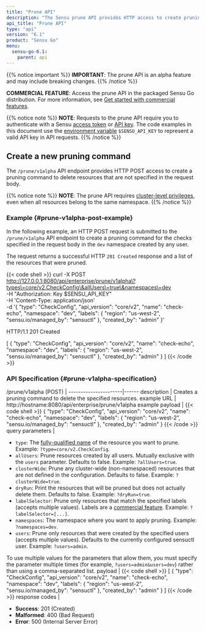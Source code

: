 ```yaml
---
title: "Prune API"
description: "The Sensu prune API provides HTTP access to create pruning commands to delete resources that do not appear in a given set of Sensu objects from a file, URL, or STDIN. This reference includes an example for creating a prune command for your Sensu instance. Read on for the full reference."
api_title: "Prune API"
type: "api"
version: "6.1"
product: "Sensu Go"
menu:
  sensu-go-6.1:
    parent: api
---
```


{{% notice important %}}
**IMPORTANT**: The prune API is an alpha feature and may include breaking changes.
{{% /notice %}}

**COMMERCIAL FEATURE**: Access the prune API in the packaged Sensu Go distribution.
For more information, see [Get started with commercial features][1].

{{% notice note %}}
**NOTE**: Requests to the prune API require you to authenticate with a Sensu [access token](../#authenticate-with-the-authentication-api) or [API key](../#authenticate-with-an-api-key).
The code examples in this document use the [environment variable](../#configure-an-environment-variable-for-api-key-authentication) `$SENSU_API_KEY` to represent a valid API key in API requests. 
{{% /notice %}}

## Create a new pruning command

The `/prune/v1alpha` API endpoint provides HTTP POST access to create a pruning command to delete resources that are not specified in the request body.

{{% notice note %}}
**NOTE**: The prune API requires [cluster-level privileges](../../operations/control-access/rbac/#roles-and-cluster-roles), even when all resources belong to the same namespace.
{{% /notice %}}

### Example {#prune-v1alpha-post-example}

In the following example, an HTTP POST request is submitted to the `/prune/v1alpha` API endpoint to create a pruning command for the checks specified in the request body in the `dev` namespace created by any user.

The request returns a successful HTTP `201 Created` response and a list of the resources that were pruned.

{{< code shell >}}
curl -X POST \
http://127.0.0.1:8080/api/enterprise/prune/v1alpha\?types\=core/v2.CheckConfig\&allUsers\=true\&namespaces\=dev \
-H "Authorization: Key $SENSU_API_KEY" \
-H 'Content-Type: application/json' \
-d '{
  "type": "CheckConfig",
  "api_version": "core/v2",
  "name": "check-echo",
  "namespace": "dev",
  "labels": {
    "region": "us-west-2",
    "sensu.io/managed_by": "sensuctl"
  },
  "created_by": "admin"
}'


HTTP/1.1 201 Created

[
  {
    "type": "CheckConfig",
    "api_version": "core/v2",
    "name": "check-echo",
    "namespace": "dev",
    "labels": {
      "region": "us-west-2",
      "sensu.io/managed_by": "sensuctl"
    },
    "created_by": "admin"
  }
]
{{< /code >}}

### API Specification {#prune-v1alpha-specification}

/prune/v1alpha (POST) | 
----------------------|------
description           | Creates a pruning command to delete the specified resources.
example URL           | http://hostname:8080/api/enterprise/prune/v1alpha
example payload       | {{< code shell >}}
{
  "type": "CheckConfig",
  "api_version": "core/v2",
  "name": "check-echo",
  "namespace": "dev",
  "labels": {
    "region": "us-west-2",
    "sensu.io/managed_by": "sensuctl"
  },
  "created_by": "admin"
}
{{< /code >}}
query parameters      | <ul><li>`type`: The [fully-qualified name][2] of the resource you want to prune. Example: `?type=core/v2.CheckConfig`.</li><li>`allUsers`: Prune resources created by all users. Mutually exclusive with the `users` parameter. Defaults to false. Example: `?allUsers=true`.</li><li>`clusterWide`: Prune any cluster-wide (non-namespaced) resources that are not defined in the configuration. Defaults to false. Example: `?clusterWide=true`.</li><li>`dryRun`: Print the resources that will be pruned but does not actually delete them. Defaults to false. Example: `?dryRun=true`.</li><li>`labelSelector`: Prune only resources that match the specified labels (accepts multiple values). Labels are a [commercial feature][1]. Example: `?labelSelector=[...]`.</li><li>`namespaces`: The namespace where you want to apply pruning. Example: `?namespaces=dev`.</li><li>`users`: Prune only resources that were created by the specified users (accepts multiple values). Defaults to the currently configured sensuctl user. Example: `?users=admin`.</li></ul> To use multiple values for the parameters that allow them, you must specify the parameter multiple times (for example, `?users=admin&users=dev`) rather than using a comma-separated list.
payload               | {{< code shell >}}
[
  {
    "type": "CheckConfig",
    "api_version": "core/v2",
    "name": "check-echo",
    "namespace": "dev",
    "labels": {
      "region": "us-west-2",
      "sensu.io/managed_by": "sensuctl"
    },
    "created_by": "admin"
  }
]
{{< /code >}}
response codes  | <ul><li>**Success**: 201 (Created)</li><li>**Malformed**: 400 (Bad Request)</li><li>**Error**: 500 (Internal Server Error)</li></ul>


[1]: ../../commercial/
[2]: ../../sensuctl/create-manage-resources/#supported-resource-types
